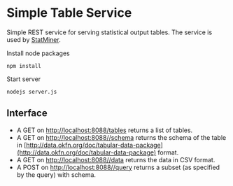 Simple Table Service
====================

Simple REST service for serving statistical output tables. The service is
used by [StatMiner](https://github.com/statmine/statminer). 

Install node packages

```
npm install
```

Start server

```
nodejs server.js
```


Interface
---------

- A GET on [http://localhost:8088/tables](http://localhost:8088/tables) returns
  a list of tables. 
- A GET on [http://localhost:8088/<tablename>/schema](http://localhost:8088/<tablename>/schema) 
  returns the schema of the table in 
  [http://data.okfn.org/doc/tabular-data-package](http://data.okfn.org/doc/tabular-data-package)
  format. 
- A GET on [http://localhost:8088/<tablename>/data](http://localhost:8088/<tablename>/data) 
  returns the data in CSV format.
- A POST on [http://localhost:8088/<tablename>/query](http://localhost:8088/<tablename>/query) 
  returns a subset (as specified by the query) with schema.

